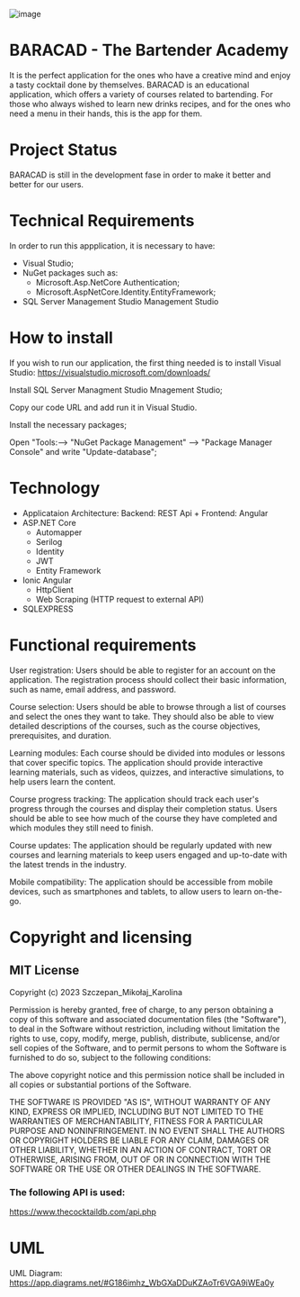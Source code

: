 ![image](https://user-images.githubusercontent.com/46753299/236558473-b0e47b32-6f2b-4288-ace2-6789fb4c62f1.png)


# BARACAD - The Bartender Academy

It is the perfect application for the ones who have a creative mind and enjoy a tasty cocktail done by themselves.
BARACAD is an educational application, which offers a variety of courses related to bartending. For those who always wished to learn new drinks recipes, and for the ones who need a menu in their hands, this is the app for them.

# Project Status
BARACAD is still in the development fase in order to make it better and better for our users.

# Technical Requirements
In order to run this appplication, it is necessary to have:
- Visual Studio;
- NuGet packages such as:
	- Microsoft.Asp.NetCore Authentication;
	- Microsoft.AspNetCore.Identity.EntityFramework;
- SQL Server Management Studio Management Studio

# How to install
If you wish to run our application, the first thing needed is to install Visual Studio: https://visualstudio.microsoft.com/downloads/

Install SQL Server Managment Studio Mnagement Studio;

Copy our code URL and add run it in Visual Studio.

Install the necessary packages;

Open "Tools:--> "NuGet Package Management" --> "Package Manager Console" and write "Update-database";

# Technology
* Applicataion Architecture: Backend: REST Api + Frontend: Angular
* ASP.NET Core
	- Automapper
 	- Serilog
 	- Identity
	- JWT
 	- Entity Framework
* Ionic Angular
 	- HttpClient
	- Web Scraping (HTTP request to external API)
* SQLEXPRESS


# Functional requirements

User registration: Users should be able to register for an account on the application. The registration process should collect their basic information, such as name, email address, and password.

Course selection: Users should be able to browse through a list of courses and select the ones they want to take. They should also be able to view detailed descriptions of the courses, such as the course objectives, prerequisites, and duration.

Learning modules: Each course should be divided into modules or lessons that cover specific topics. The application should provide interactive learning materials, such as videos, quizzes, and interactive simulations, to help users learn the content.

Course progress tracking: The application should track each user's progress through the courses and display their completion status. Users should be able to see how much of the course they have completed and which modules they still need to finish.

Course updates: The application should be regularly updated with new courses and learning materials to keep users engaged and up-to-date with the latest trends in the industry.

Mobile compatibility: The application should be accessible from mobile devices, such as smartphones and tablets, to allow users to learn on-the-go.
# Copyright and licensing

## MIT License
Copyright (c) 2023 Szczepan_Mikołaj_Karolina

Permission is hereby granted, free of charge, to any person obtaining a copy
of this software and associated documentation files (the "Software"), to deal
in the Software without restriction, including without limitation the rights
to use, copy, modify, merge, publish, distribute, sublicense, and/or sell
copies of the Software, and to permit persons to whom the Software is
furnished to do so, subject to the following conditions:

The above copyright notice and this permission notice shall be included in all
copies or substantial portions of the Software.

THE SOFTWARE IS PROVIDED "AS IS", WITHOUT WARRANTY OF ANY KIND, EXPRESS OR
IMPLIED, INCLUDING BUT NOT LIMITED TO THE WARRANTIES OF MERCHANTABILITY,
FITNESS FOR A PARTICULAR PURPOSE AND NONINFRINGEMENT. IN NO EVENT SHALL THE
AUTHORS OR COPYRIGHT HOLDERS BE LIABLE FOR ANY CLAIM, DAMAGES OR OTHER
LIABILITY, WHETHER IN AN ACTION OF CONTRACT, TORT OR OTHERWISE, ARISING FROM,
OUT OF OR IN CONNECTION WITH THE SOFTWARE OR THE USE OR OTHER DEALINGS IN THE
SOFTWARE.

### The following API is used:
https://www.thecocktaildb.com/api.php


# UML

UML Diagram: 
https://app.diagrams.net/#G186imhz_WbGXaDDuKZAoTr6VGA9iWEa0y
